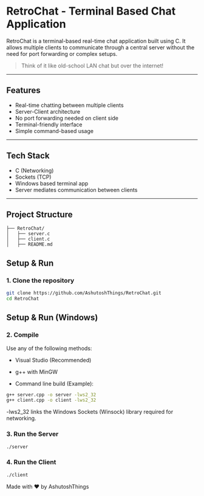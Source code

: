 # RetroChat - Terminal Based Chat Application

RetroChat is a terminal-based real-time chat application built using C. It allows multiple clients to communicate through a central server without the need for port forwarding or complex setups.

> Think of it like old-school LAN chat but over the internet!

---

## Features
- Real-time chatting between multiple clients
- Server-Client architecture
- No port forwarding needed on client side
- Terminal-friendly interface
- Simple command-based usage

---

## Tech Stack
- C (Networking)
- Sockets (TCP)
- Windows based terminal app
- Server mediates communication between clients

---

## Project Structure
```
├── RetroChat/
│   ├── server.c
│   ├── client.c
│   ├── README.md
```
## Setup & Run

### 1. Clone the repository
```bash
git clone https://github.com/AshutoshThings/RetroChat.git
cd RetroChat
```
## Setup & Run (Windows)

### 2. Compile

Use any of the following methods:

- Visual Studio (Recommended)

- g++ with MinGW

- Command line build (Example):
```bash
g++ server.cpp -o server -lws2_32
g++ client.cpp -o client -lws2_32
```
-lws2_32 links the Windows Sockets (Winsock) library required for networking.

### 3. Run the Server
```bash
./server
```
### 4. Run the Client
```bash
./client
```

Made with ❤️ by AshutoshThings
